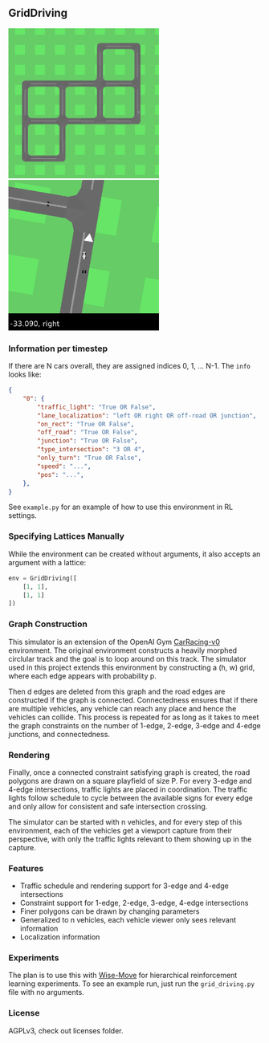 ## GridDriving

<img src="images/circuit.png" width=300/> &nbsp;&nbsp;&nbsp;&nbsp;&nbsp; <img src="images/closeup.png" width=300/>

### Information per timestep

If there are N cars overall, they are assigned indices 0, 1, ... N-1. The `info` looks like:

```json
{
	"0": {
		"traffic_light": "True OR False",
		"lane_localization": "left OR right OR off-road OR junction",
		"on_rect": "True OR False",
		"off_road": "True OR False",
		"junction": "True OR False",
		"type_intersection": "3 OR 4",
		"only_turn": "True OR False",
		"speed": "...",
		"pos": "...",
	},
}

```

See `example.py` for an example of how to use this environment in RL settings.

### Specifying Lattices Manually

While the environment can be created without arguments, it also accepts an argument with a lattice:

```python
env = GridDriving([
    [1, 1], 
    [1, 1]
])
```

### Graph Construction

This simulator is an extension of the OpenAI Gym [CarRacing-v0](https://gym.openai.com/envs/CarRacing-v0/) environment. The original environment constructs a heavily morphed circlular track and the goal is to loop around on this track. The simulator used in this project extends this environment by constructing a (h, w) grid, where each edge appears with probability p.

Then d edges are deleted from this graph and the road edges are constructed if the graph is connected. Connectedness ensures that if there are multiple vehicles, any vehicle can reach any place and hence the vehicles can collide. This process is repeated for as long as it takes to meet the graph constraints on the number of 1-edge, 2-edge, 3-edge and 4-edge junctions, and connectedness.

### Rendering

Finally, once a connected constraint satisfying graph is created, the road polygons are drawn on a square playfield of size P. For every 3-edge and 4-edge intersections, traffic lights are placed in coordination. The traffic lights follow schedule to cycle between the available signs for every edge and only allow for consistent and safe intersection crossing.

The simulator can be started with n vehicles, and for every step of this environment, each of the vehicles get a viewport capture from their perspective, with only the traffic lights relevant to them showing up in the capture.

### Features
- Traffic schedule and rendering support for 3-edge and 4-edge intersections
- Constraint support for 1-edge, 2-edge, 3-edge, 4-edge intersections
- Finer polygons can be drawn by changing parameters
- Generalized to n vehicles, each vehicle viewer only sees relevant information
- Localization information

### Experiments

The plan is to use this with [Wise-Move](https://git.uwaterloo.ca/wise-lab/wise-move) for hierarchical reinforcement learning experiments. To see an example run, just run the `grid_driving.py` file with no arguments.

### License

AGPLv3, check out licenses folder.
